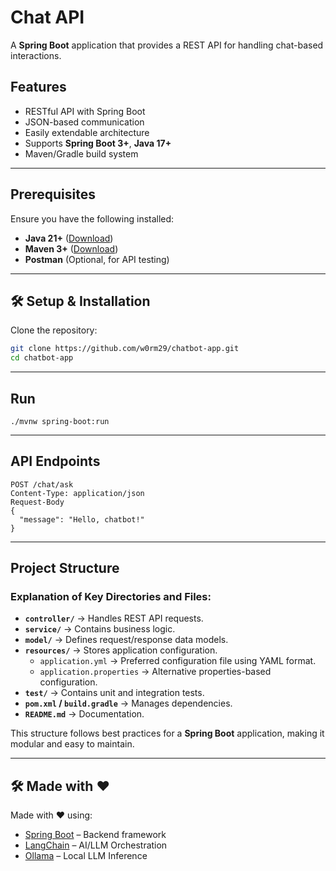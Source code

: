 # Chat API

A **Spring Boot** application that provides a REST API for handling chat-based interactions.

## Features

- RESTful API with Spring Boot
- JSON-based communication
- Easily extendable architecture
- Supports **Spring Boot 3+**, **Java 17+**
- Maven/Gradle build system
---
## Prerequisites

Ensure you have the following installed:

- **Java 21+** ([Download](https://adoptium.net/))
- **Maven 3+** ([Download](https://maven.apache.org/download.cgi))
- **Postman** (Optional, for API testing)
---
## 🛠️ Setup & Installation

Clone the repository:

```sh
git clone https://github.com/w0rm29/chatbot-app.git
cd chatbot-app
```
---
## Run

```shell
./mvnw spring-boot:run
```
---

## API Endpoints

```jsonpath
POST /chat/ask
Content-Type: application/json
Request-Body
{
  "message": "Hello, chatbot!"
}
```
---

## Project Structure

### Explanation of Key Directories and Files:

- **`controller/`** → Handles REST API requests.
- **`service/`** → Contains business logic.
- **`model/`** → Defines request/response data models.
- **`resources/`** → Stores application configuration.
    - `application.yml` → Preferred configuration file using YAML format.
    - `application.properties` → Alternative properties-based configuration.
- **`test/`** → Contains unit and integration tests.
- **`pom.xml` / `build.gradle`** → Manages dependencies.
- **`README.md`** → Documentation.

This structure follows best practices for a **Spring Boot** application, making it modular and easy to maintain.

---

## 🛠️ Made with ❤️

Made with ❤️ using:

-  [Spring Boot](https://spring.io/projects/spring-boot) – Backend framework
-  [LangChain](https://www.langchain.com/) – AI/LLM Orchestration
-  [Ollama](https://ollama.com/) – Local LLM Inference


